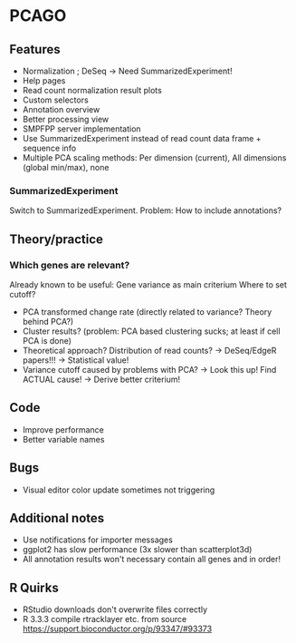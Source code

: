 # PCAGO

## Features

* Normalization ; DeSeq -> Need SummarizedExperiment!
* Help pages
* Read count normalization result plots
* Custom selectors
* Annotation overview
* Better processing view
* SMPFPP server implementation
* Use SummarizedExperiment instead of read count data frame + sequence info
* Multiple PCA scaling methods: Per dimension (current), All dimensions (global min/max), none

### SummarizedExperiment

Switch to SummarizedExperiment. Problem: How to include annotations?

## Theory/practice

### Which genes are relevant?

Already known to be useful: Gene variance as main criterium
Where to set cutoff?

* PCA transformed change rate (directly related to variance? Theory behind PCA?)
* Cluster results? (problem: PCA based clustering sucks; at least if cell PCA is done)
* Theoretical approach? Distribution of read counts? -> DeSeq/EdgeR papers!!! -> Statistical value!
* Variance cutoff caused by problems with PCA? -> Look this up! Find ACTUAL cause! -> Derive better criterium!


## Code

* Improve performance
* Better variable names

## Bugs

* Visual editor color update sometimes not triggering

## Additional notes

* Use notifications for importer messages
* ggplot2 has slow performance (3x slower than scatterplot3d)
* All annotation results won't necessary contain all genes and in order!

## R Quirks

* RStudio downloads don't overwrite files correctly
* R 3.3.3 compile rtracklayer etc. from source https://support.bioconductor.org/p/93347/#93373
